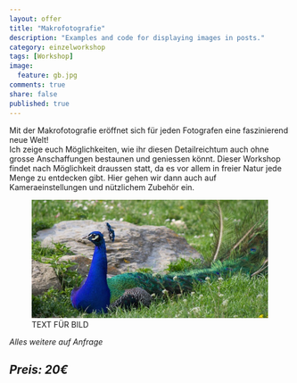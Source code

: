 ```yaml
---
layout: offer
title: "Makrofotografie"
description: "Examples and code for displaying images in posts."
category: einzelworkshop
tags: [Workshop]
image:
  feature: gb.jpg
comments: true
share: false
published: true
---
```


Mit der Makrofotografie eröffnet sich für jeden Fotografen eine faszinierend neue Welt!  
Ich zeige euch Möglichkeiten, wie ihr diesen Detailreichtum auch ohne grosse Anschaffungen bestaunen und geniessen könnt.
Dieser Workshop findet nach Möglichkeit draussen statt, da es vor allem in freier Natur jede Menge zu entdecken gibt. Hier gehen wir dann auch auf Kameraeinstellungen und nützlichem Zubehör ein. 

<figure>
<img src="/images/pfau.jpg"/>
<figcaption>TEXT FÜR BILD</figcaption>
</figure>

*Alles weitere auf Anfrage*


## *Preis: 20€*